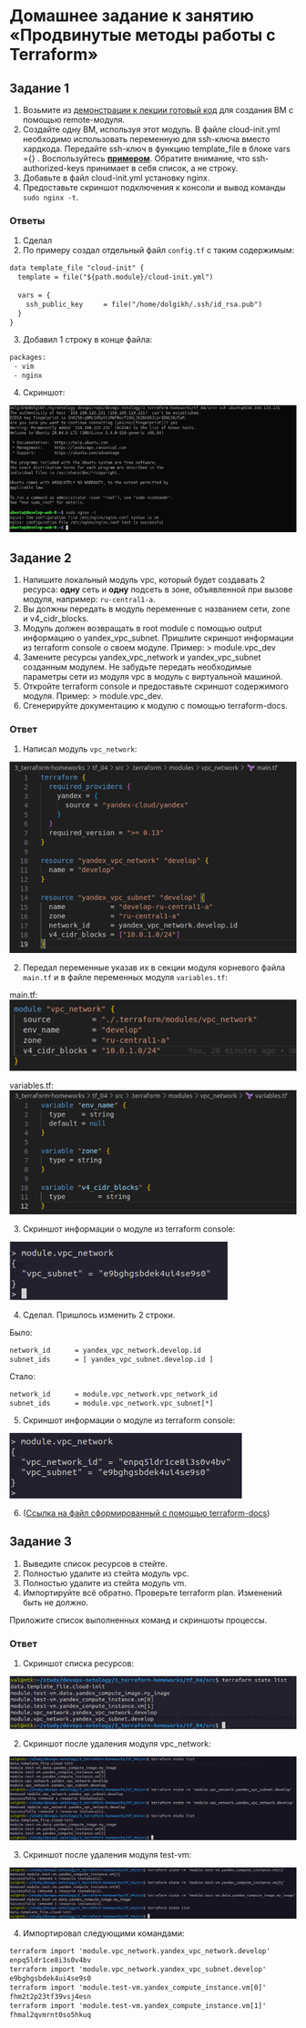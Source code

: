 # Домашнее задание к занятию «Продвинутые методы работы с Terraform»

## Задание 1

1. Возьмите из [демонстрации к лекции готовый код](https://github.com/netology-code/ter-homeworks/tree/main/04/demonstration1) для создания ВМ с помощью remote-модуля.
2. Создайте одну ВМ, используя этот модуль. В файле cloud-init.yml необходимо использовать переменную для ssh-ключа вместо хардкода. Передайте ssh-ключ в функцию template_file в блоке vars ={} .
Воспользуйтесь [**примером**](https://grantorchard.com/dynamic-cloudinit-content-with-terraform-file-templates/). Обратите внимание, что ssh-authorized-keys принимает в себя список, а не строку.
3. Добавьте в файл cloud-init.yml установку nginx.
4. Предоставьте скриншот подключения к консоли и вывод команды ```sudo nginx -t```.

### Ответы

1. Сделал
2. По примеру создал отдельный файл `config.tf` с таким содержимым:

```
data template_file "cloud-init" {
  template = file("${path.module}/cloud-init.yml")

  vars = {
    ssh_public_key     = file("/home/dolgikh/.ssh/id_rsa.pub")
  }
}
```
3. Добавил 1 строку в конце файла:

```
packages:
 - vim
 - nginx
```
4. Скриншот:

![task_1](img/task_01.png)


## Задание 2

1. Напишите локальный модуль vpc, который будет создавать 2 ресурса: **одну** сеть и **одну** подсеть в зоне, объявленной при вызове модуля, например: ```ru-central1-a```.
2. Вы должны передать в модуль переменные с названием сети, zone и v4_cidr_blocks.
3. Модуль должен возвращать в root module с помощью output информацию о yandex_vpc_subnet. Пришлите скриншот информации из terraform console о своем модуле. Пример: > module.vpc_dev  
4. Замените ресурсы yandex_vpc_network и yandex_vpc_subnet созданным модулем. Не забудьте передать необходимые параметры сети из модуля vpc в модуль с виртуальной машиной.
5. Откройте terraform console и предоставьте скриншот содержимого модуля. Пример: > module.vpc_dev.
6. Сгенерируйте документацию к модулю с помощью terraform-docs.    

### Ответ

1. Написал модуль `vpc_network`:

![task_2-1](img/task_02-1.png)

2. Передал переменные указав их в секции модуля корневого файла `main.tf` и в файле переменных модуля `variables.tf`:

main.tf:
![task_2-2-1](img/task_02-2-1.png)

variables.tf:
![task_2-2-2](img/task_02-2-2.png)

3. Скриншот информации о модуле из terraform console: 

![task_2-2](img/task_02-2.png)

4. Сделал. Пришлось изменить 2 строки. 

Было:
```
network_id      = yandex_vpc_network.develop.id
subnet_ids      = [ yandex_vpc_subnet.develop.id ]
```

Стало:
```
network_id      = module.vpc_network.vpc_network_id
subnet_ids      = module.vpc_network.vpc_subnet[*]
```

5. Скриншот информации о модуле из terraform console: 

![task_2-2-3](img/task_02-2-3.png)

6. ([Ссылка на файл сформированный с помощью terraform-docs](https://github.com/vdolgikh/devops-netology/blob/main/3_terraform-homeworks/tf_04/src/docs.md))

## Задание 3

1. Выведите список ресурсов в стейте.
2. Полностью удалите из стейта модуль vpc.
3. Полностью удалите из стейта модуль vm.
4. Импортируйте всё обратно. Проверьте terraform plan. Изменений быть не должно.

Приложите список выполненных команд и скриншоты процессы.

### Ответ

1. Скриншот списка ресурсов:

![task_3-1](img/task_03-1.png)

2. Скриншот после удаления модуля vpc_network:

![task_3-2](img/task_03-2.png)

3. Скриншот после удаления модуля test-vm:

![task_3-3](img/task_03-3.png)

4. Импортировал следующими командами:

```
terraform import 'module.vpc_network.yandex_vpc_network.develop' enpq5ldr1ce8i3s0v4bv
terraform import 'module.vpc_network.yandex_vpc_subnet.develop' e9bghgsbdek4ui4se9s0
terraform import 'module.test-vm.yandex_compute_instance.vm[0]' fhm2t2p23tf39vsj4esn
terraform import 'module.test-vm.yandex_compute_instance.vm[1]' fhmal2qvmrnt0so5hkuq

```

